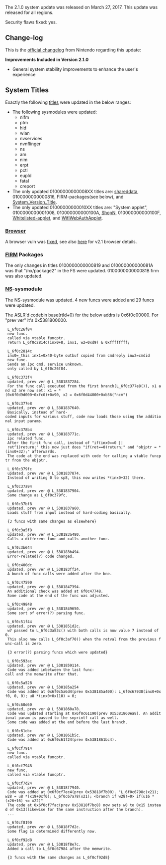 The 2.1.0 system update was released on March 27, 2017. This update was
released for all regions.

Security flaws fixed: yes.

## Change-log

This is the [official
changelog](http://en-americas-support.nintendo.com/app/answers/detail/a_id/22525/p/897)
from Nintendo regarding this update:

**Improvements Included in Version 2.1.0**

  - General system stability improvements to enhance the user's
    experience

## System Titles

Exactly the following [titles](Title%20list.md "wikilink") were updated
in the below ranges:

  - The following sysmodules were updated:
      - nifm
      - ptm
      - hid
      - wlan
      - nvservices
      - nvnflinger
      - ns
      - am
      - nim
      - erpt
      - pctl
      - eupld
      - fatal
      - creport
  - The only updated 01000000000008XX titles are:
    [shareddata](Internet%20Browser.md "wikilink"), 0100000000000816,
    FIRM-packages(see below), and
    [System\_Version\_Title](System%20Version%20Title.md "wikilink").
  - The only updated 01000000000010XX titles are: "System applet",
    0100000000001008, 010000000000100A,
    [ShopN](Internet%20Browser.md "wikilink"), 010000000000100F,
    [Whitelisted-applet](Internet%20Browser.md "wikilink"), and
    [WifiWebAuthApplet](Internet%20Browser.md "wikilink").

### [Browser](Internet%20Browser.md "wikilink")

A browser vuln was [fixed](Switch%20Userland%20Flaws.md "wikilink"), see
also [here](Internet%20Browser.md "wikilink") for v2.1 browser details.

### [FIRM](Title%20list.md "wikilink") Packages

The only changes in titles 0100000000000819 and 010000000000081A was
that "/nx/package2" in the FS were updated. 010000000000081B firm was
also updated.

### [NS](NS%20Services.md "wikilink")-sysmodule

The NS-sysmodule was updated. 4 new funcs were added and 29 funcs were
updated.

The ASLR'd codebin base(rtld+0) for the below addrs is 0x6f0c00000. For
"prev ver" it's
0x5381800000.

` L_6f0c26f84`  
` new func.`  
` called via vtable funcptr.`  
` return L_6f0c2814c(inx0+8, inx1, w2=0xd9) & 0xffffffff;`  
` `  
` L_6f0c2814c`  
` inx0=_this inx1=0x40-byte outbuf copied from cmdreply inw2=cmdid`  
` new func.`  
` Sends an ipc cmd, service unknown.`  
` only called by L_6f0c26f84.`  
` `  
` L_6f0c373f4`  
` updated, prev ver @ L_5381837284.`  
` For the func call executed from the first branch(L_6f0c377e8()), x1 and x2 are now set: x1 = *(0x6f0d9d000+0xfc0)+0x90, x2 = 0x6f0d44000+0xb36("ncm")`  
` `  
` L_6f0c377e8`  
` updated, prev ver @ L_5381837640.`  
` Basically, instead of hard-coded inputs for various stuff, code now loads those using the additional input params.`  
` `  
` L_6f0c378b4`  
` updated, prev ver @ L_538183771c.`  
` ipc related func.`  
` After the first func call, instead of "if(inx0==0 || ret^1)return;" this now just does "if(ret==0)return;" and "objptr = *(inx0+32);" afterwards.`  
` The code at the end was replaced with code for calling a vtable funcptr from the objptr.`  
` `  
` L_6f0c379fc`  
` updated, prev ver @ L_5381837874.`  
` Instead of writing 0 to sp8, this now writes *(inx0+32) there.`  
` `  
` L_6f0c37a94`  
` updated, prev ver @ L_5381837904.`  
` Same change as L_6f0c379fc.`  
` `  
` L_6f0c37bf8`  
` updated, prev ver @ L_5381837a60.`  
` Loads stuff from input instead of hard-coding basically.`  
` `  
` {3 funcs with same changes as elsewhere}`  
` `  
` L_6f0c3a5f8`  
` updated, prev ver @ L_538183a480.`  
` Calls a different func and calls another func.`  
` `  
` L_6f0c3b644`  
` updated, prev ver @ L_538183b494.`  
` Error-related(?) code changed.`  
` `  
` L_6f0c400dc`  
` updated, prev ver @ L_538183ff24.`  
` A bunch of func calls were added after the bne.`  
` `  
` L_6f0c47590`  
` updated, prev ver @ L_5381847394.`  
` An additional check was added at 6f0c47748.`  
` Some code at the end of the func was adjusted.`  
` `  
` L_6f0c49848`  
` updated, prev ver @ L_5381849650.`  
` Some sort of error(?) parsing func.`  
` `  
` L_6f0c51f44`  
` updated, prev ver @ L_5381851d2c.`  
` w7 passed to L_6f0c3a83c() with both calls is now value 7 instead of 0.`  
` This also now calls L_6f0c3af70() when the retval from the previous func-call is zero.`  
` `  
` {3 error(?) parsing funcs which were updated}`  
` `  
` L_6f0c593ac`  
` updated, prev ver @ L_5381859114.`  
` Code was added inbetween the last func-call and the memwrite after that.`  
` `  
` L_6f0c5a528`  
` updated, prev ver @ L_538185a254`  
` Code was added at 0x6f0c5a6d4(prev 0x538185a400): L_6f0c67938(inx0+0xf0, 0, 0); u8 *(inx0+0x110) = 0;`  
` `  
` L_6f0c60d60`  
` updated, prev ver @ L_5381860a78.`  
` Code was updated starting at 0x6f0c61190(prev 0x5381860ea8). An additional param is passed to the snprintf call as well.`  
` Some code was added at the end before the last branch.`  
` `  
` L_6f0c61ebc`  
` updated, prev ver @ L_5381861b5c.`  
` Code was added at 0x6f0c61f24(prev 0x5381861bc4).`  
` `  
` L_6f0cf7914`  
` new func.`  
` called via vtable funcptr.`  
` `  
` L_6f0cf7948`  
` new func.`  
` called via vtable funcptr.`  
` `  
` L_6f0cf7d24`  
` updated, prev ver @ L_53818f7940.`  
` Code was added at 0x6f0cf7ec4(prev 0x53818f7b00). "L_6f0c6798c(x21); w28 = u8 *(x19+0xf0); L_6f0c67a78(x21); <branch if w28!=0> if(u16 *(x26+16) <= x22)`<branch to assert>`"`  
` The code at 0x6f0cf7fac(prev 0x53818f7bc8) now sets w8 to 0x15 instead of 0x13(likewise for the same instruction after the branch).`  
` ...`  
` `  
` L_6f0cf8190`  
` updated, prev ver @ L_53818f7d2c.`  
` Some flag is determined differently now.`  
` `  
` L_6f0cf92d8`  
` updated, prev ver @ L_53818f8e7c.`  
` Added a call to L_6f0c67984 after the memwrite.`  
` `  
` {3 funcs with the same changes as L_6f0cf92d8}`
